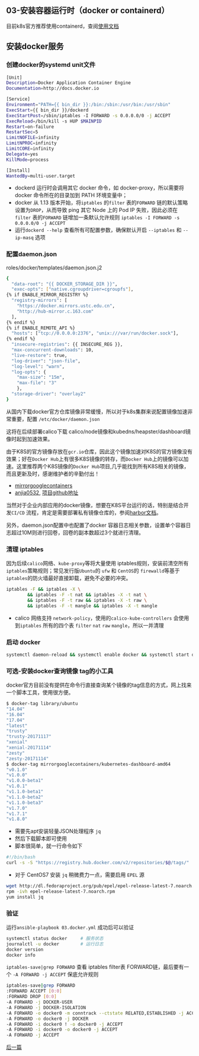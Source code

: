 ## 03-安装容器运行时（docker or containerd）

目前k8s官方推荐使用containerd，查阅[使用文档](containerd.md)

## 安装docker服务

### 创建docker的systemd unit文件 

``` bash
[Unit]
Description=Docker Application Container Engine
Documentation=http://docs.docker.io

[Service]
Environment="PATH={{ bin_dir }}:/bin:/sbin:/usr/bin:/usr/sbin"
ExecStart={{ bin_dir }}/dockerd
ExecStartPost=/sbin/iptables -I FORWARD -s 0.0.0.0/0 -j ACCEPT
ExecReload=/bin/kill -s HUP $MAINPID
Restart=on-failure
RestartSec=5
LimitNOFILE=infinity
LimitNPROC=infinity
LimitCORE=infinity
Delegate=yes
KillMode=process

[Install]
WantedBy=multi-user.target
```
+ dockerd 运行时会调用其它 docker 命令，如 docker-proxy，所以需要将 docker 命令所在的目录加到 PATH 环境变量中；
+ docker 从 1.13 版本开始，将`iptables` 的`filter` 表的`FORWARD` 链的默认策略设置为`DROP`，从而导致 ping 其它 Node 上的 Pod IP 失败，因此必须在 `filter` 表的`FORWARD` 链增加一条默认允许规则 `iptables -I FORWARD -s 0.0.0.0/0 -j ACCEPT`
+ 运行`dockerd --help` 查看所有可配置参数，确保默认开启 `--iptables` 和 `--ip-masq` 选项

### 配置daemon.json

roles/docker/templates/daemon.json.j2

``` bash
{
  "data-root": "{{ DOCKER_STORAGE_DIR }}",
  "exec-opts": ["native.cgroupdriver=cgroupfs"],
{% if ENABLE_MIRROR_REGISTRY %}
  "registry-mirrors": [
    "https://docker.mirrors.ustc.edu.cn",
    "http://hub-mirror.c.163.com"
  ],
{% endif %}
{% if ENABLE_REMOTE_API %}
  "hosts": ["tcp://0.0.0.0:2376", "unix:///var/run/docker.sock"],
{% endif %}
  "insecure-registries": {{ INSECURE_REG }},
  "max-concurrent-downloads": 10,
  "live-restore": true,
  "log-driver": "json-file",
  "log-level": "warn",
  "log-opts": {
    "max-size": "15m",
    "max-file": "3"
    },
  "storage-driver": "overlay2"
}
```


从国内下载docker官方仓库镜像非常缓慢，所以对于k8s集群来说配置镜像加速非常重要，配置 `/etc/docker/daemon.json`

这将在后续部署calico下载 calico/node镜像和kubedns/heapster/dashboard镜像时起到加速效果。

由于K8S的官方镜像存放在`gcr.io`仓库，因此这个镜像加速对K8S的官方镜像没有效果；好在`Docker Hub`上有很多K8S镜像的转存，而`Docker Hub`上的镜像可以加速。这里推荐两个K8S镜像的`Docker Hub`项目,几乎能找到所有K8S相关的镜像，而且更新及时，感谢维护者的辛勤付出！

+ [mirrorgooglecontainers](https://hub.docker.com/u/mirrorgooglecontainers/)
+ [anjia0532](https://hub.docker.com/u/anjia0532/), [项目github地址](https://github.com/anjia0532/gcr.io_mirror)

当然对于企业内部应用的docker镜像，想要在K8S平台运行的话，特别是结合开发`CI/CD` 流程，肯定是需要部署私有镜像仓库的，参阅[harbor文档](../guide/harbor.md)。

另外，daemon.json配置中也配置了docker 容器日志相关参数，设置单个容器日志超过10M则进行回卷，回卷的副本数超过3个就进行清理。

### 清理 iptables

因为后续`calico`网络、`kube-proxy`等将大量使用 iptables规则，安装前清空所有`iptables`策略规则；常见发行版`Ubuntu`的 `ufw` 和 `CentOS`的 `firewalld`等基于`iptables`的防火墙最好直接卸载，避免不必要的冲突。

``` bash
iptables -F && iptables -X \
        && iptables -F -t nat && iptables -X -t nat \
        && iptables -F -t raw && iptables -X -t raw \
        && iptables -F -t mangle && iptables -X -t mangle
```
+ calico 网络支持 `network-policy`，使用的`calico-kube-controllers` 会使用到`iptables` 所有的四个表 `filter` `nat` `raw` `mangle`，所以一并清理

### 启动 docker

``` bash
systemctl daemon-reload && systemctl enable docker && systemctl start docker
```

### 可选-安装docker查询镜像 tag的小工具

docker官方目前没有提供在命令行直接查询某个镜像的tag信息的方式，网上找来一个脚本工具，使用很方便。

``` bash
$ docker-tag library/ubuntu
"14.04"
"16.04"
"17.04"
"latest"
"trusty"
"trusty-20171117"
"xenial"
"xenial-20171114"
"zesty"
"zesty-20171114"
$ docker-tag mirrorgooglecontainers/kubernetes-dashboard-amd64
"v0.1.0"
"v1.0.0"
"v1.0.0-beta1"
"v1.0.1"
"v1.1.0-beta1"
"v1.1.0-beta2"
"v1.1.0-beta3"
"v1.7.0"
"v1.7.1"
"v1.8.0"
``` 
+ 需要先apt安装轻量JSON处理程序 `jq`
+ 然后下载脚本即可使用
+ 脚本很简单，就一行命令如下

``` bash
#!/bin/bash
curl -s -S "https://registry.hub.docker.com/v2/repositories/$@/tags/" | jq '."results"[]["name"]' |sort
```
+ 对于 CentOS7 安装 `jq` 稍微费力一点，需要启用 `EPEL` 源

``` bash
wget http://dl.fedoraproject.org/pub/epel/epel-release-latest-7.noarch.rpm
rpm -ivh epel-release-latest-7.noarch.rpm
yum install jq
```

### 验证

运行`ansible-playbook 03.docker.yml` 成功后可以验证

``` bash
systemctl status docker 	# 服务状态
journalctl -u docker 		# 运行日志
docker version
docker info
```
`iptables-save|grep FORWARD` 查看 iptables filter表 FORWARD链，最后要有一个 `-A FORWARD -j ACCEPT` 保底允许规则

``` bash
iptables-save|grep FORWARD
:FORWARD ACCEPT [0:0]
:FORWARD DROP [0:0]
-A FORWARD -j DOCKER-USER
-A FORWARD -j DOCKER-ISOLATION
-A FORWARD -o docker0 -m conntrack --ctstate RELATED,ESTABLISHED -j ACCEPT
-A FORWARD -o docker0 -j DOCKER
-A FORWARD -i docker0 ! -o docker0 -j ACCEPT
-A FORWARD -i docker0 -o docker0 -j ACCEPT
-A FORWARD -j ACCEPT
```

[后一篇](04-install_kube_master.md)
